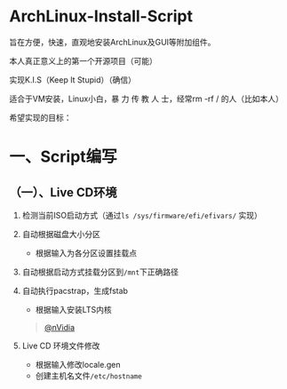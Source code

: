 # ArchLinux-Install-Script
旨在方便，快速，直观地安装ArchLinux及GUI等附加组件。

本人真正意义上的第一个开源项目（可能）

实现K.I.S（Keep It Stupid）（确信）

适合于VM安装，Linux小白，暴 力 传 教 人 士，经常rm -rf / 的人（比如本人）

希望实现的目标：
# 一、Script编写
## （一）、Live CD环境
1. 检测当前ISO启动方式（通过``` ls /sys/firmware/efi/efivars/ ``` 实现）

2. 自动根据磁盘大小分区
  
    - 根据输入为各分区设置挂载点

3. 自动根据启动方式挂载分区到```/mnt```下正确路径

4. 自动执行pacstrap，生成fstab

   - 根据输入安装LTS内核 
   > [@nVidia](https://www.archlinux.org/news/nvidia-45528-is-incompatible-with-linux-59/)
5. Live CD 环境文件修改
    - 根据输入修改locale.gen
    - 创建主机名文件```/etc/hostname```
